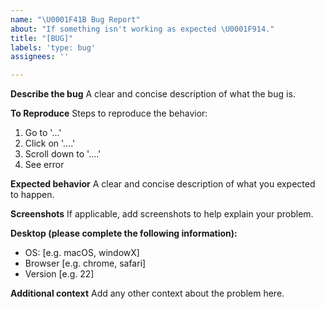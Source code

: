 ```yaml
---
name: "\U0001F41B Bug Report"
about: "If something isn't working as expected \U0001F914."
title: "[BUG]"
labels: 'type: bug'
assignees: ''

---
```


**Describe the bug**
A clear and concise description of what the bug is.

**To Reproduce**
Steps to reproduce the behavior:
1. Go to '...'
2. Click on '....'
3. Scroll down to '....'
4. See error

**Expected behavior**
A clear and concise description of what you expected to happen.

**Screenshots**
If applicable, add screenshots to help explain your problem.

**Desktop (please complete the following information):**
 - OS: [e.g. macOS, windowX]
 - Browser [e.g. chrome, safari]
 - Version [e.g. 22]

**Additional context**
Add any other context about the problem here.
